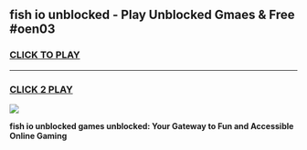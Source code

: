 
## fish io unblocked - Play Unblocked Gmaes & Free #oen03
<h3>
<a href="https://news.freeplayer.one?title=fish_io_unblocked&ref=24F">CLICK TO PLAY</a></h3>
<hr>

<h3>
<a href="https://news.freeplayer.one?title=fish_io_unblocked&ref=24F">CLICK 2 PLAY</a>
  
</h3>

<a href="https://news.freeplayer.one?title=fish_io_unblocked&ref=24F/"><img src="https://clearcache.store/games.png"></a>


**fish io unblocked games unblocked: Your Gateway to Fun and Accessible Online Gaming**
